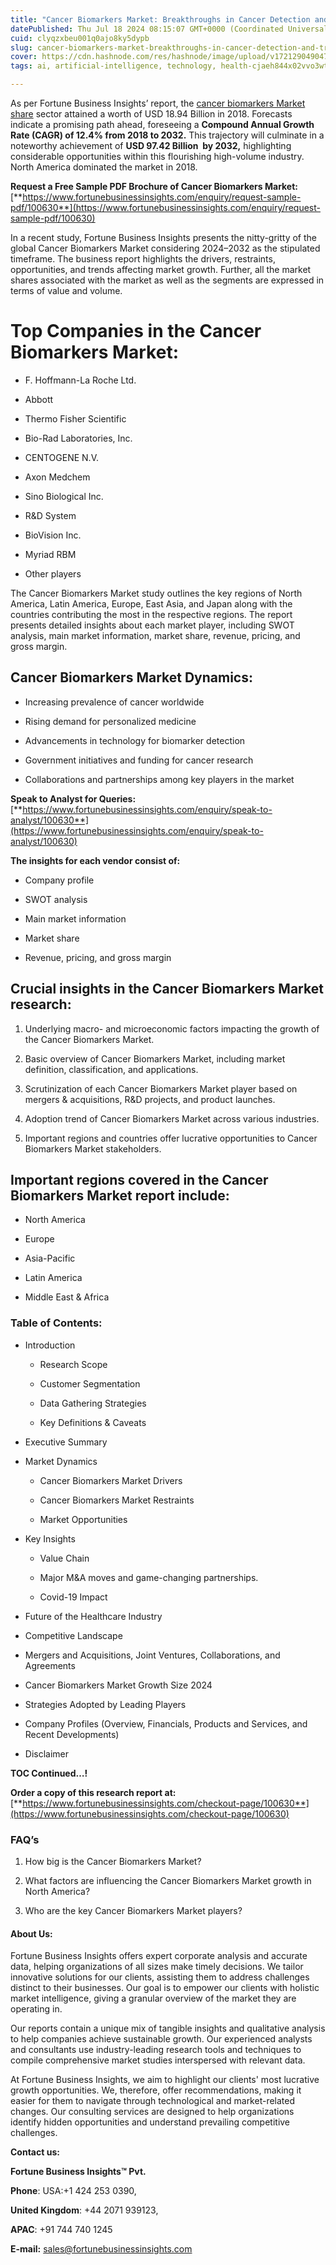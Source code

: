 ```yaml
---
title: "Cancer Biomarkers Market: Breakthroughs in Cancer Detection and Treatment"
datePublished: Thu Jul 18 2024 08:15:07 GMT+0000 (Coordinated Universal Time)
cuid: clyqzxbeu001q0ajo8ky5dypb
slug: cancer-biomarkers-market-breakthroughs-in-cancer-detection-and-treatment
cover: https://cdn.hashnode.com/res/hashnode/image/upload/v1721290490470/568e67d7-4299-4c3a-90b7-ef8eb7b28d5a.png
tags: ai, artificial-intelligence, technology, health-cjaeh844x02vvo3wtj5r2s75q, healthcare

---
```


As per Fortune Business Insights’ report, the [cancer biomarkers Market share](https://www.fortunebusinessinsights.com/industry-reports/cancer-biomarkers-market-100630) sector attained a worth of USD 18.94 Billion in 2018. Forecasts indicate a promising path ahead, foreseeing a **Compound Annual Growth Rate (CAGR) of 12.4% from 2018 to 2032.** This trajectory will culminate in a noteworthy achievement of **USD 97.42 Billion  by 2032,** highlighting considerable opportunities within this flourishing high-volume industry. North America dominated the market in 2018.

**Request a Free Sample PDF Brochure of Cancer Biomarkers Market:** [**https://www.fortunebusinessinsights.com/enquiry/request-sample-pdf/100630**](https://www.fortunebusinessinsights.com/enquiry/request-sample-pdf/100630)

In a recent study, Fortune Business Insights presents the nitty-gritty of the global Cancer Biomarkers Market considering 2024–2032 as the stipulated timeframe. The business report highlights the drivers, restraints, opportunities, and trends affecting market growth. Further, all the market shares associated with the market as well as the segments are expressed in terms of value and volume.

# **Top Companies in the Cancer Biomarkers Market:**

* F. Hoffmann-La Roche Ltd.
    
* Abbott
    
* Thermo Fisher Scientific
    
* Bio-Rad Laboratories, Inc.
    
* CENTOGENE N.V.
    
* Axon Medchem
    
* Sino Biological Inc.
    
* R&D System
    
* BioVision Inc.
    
* Myriad RBM
    
* Other players
    

The Cancer Biomarkers Market study outlines the key regions of North America, Latin America, Europe, East Asia, and Japan along with the countries contributing the most in the respective regions. The report presents detailed insights about each market player, including SWOT analysis, main market information, market share, revenue, pricing, and gross margin.

## Cancer Biomarkers Market **Dynamics**:

* Increasing prevalence of cancer worldwide
    
* Rising demand for personalized medicine
    
* Advancements in technology for biomarker detection
    
* Government initiatives and funding for cancer research
    
* Collaborations and partnerships among key players in the market
    

**Speak to Analyst for Queries:** [**https://www.fortunebusinessinsights.com/enquiry/speak-to-analyst/100630**](https://www.fortunebusinessinsights.com/enquiry/speak-to-analyst/100630)

**The insights for each vendor consist of:**

* Company profile
    
* SWOT analysis
    
* Main market information
    
* Market share
    
* Revenue, pricing, and gross margin
    

## **Crucial insights in the Cancer Biomarkers Market research:**

1. Underlying macro- and microeconomic factors impacting the growth of the Cancer Biomarkers Market.
    
2. Basic overview of Cancer Biomarkers Market, including market definition, classification, and applications.
    
3. Scrutinization of each Cancer Biomarkers Market player based on mergers & acquisitions, R&D projects, and product launches.
    
4. Adoption trend of Cancer Biomarkers Market across various industries.
    
5. Important regions and countries offer lucrative opportunities to Cancer Biomarkers Market stakeholders.
    

## **Important regions covered in the Cancer Biomarkers Market report include:**

* North America
    
* Europe
    
* Asia-Pacific
    
* Latin America
    
* Middle East & Africa
    

### **Table of Contents:**

* Introduction
    
    * Research Scope
        
    * Customer Segmentation
        
    * Data Gathering Strategies
        
    * Key Definitions & Caveats
        
* Executive Summary
    
* Market Dynamics
    
    * Cancer Biomarkers Market Drivers
        
    * Cancer Biomarkers Market Restraints
        
    * Market Opportunities
        
* Key Insights
    
    * Value Chain
        
    * Major M&A moves and game-changing partnerships.
        
    * Covid-19 Impact
        
* Future of the Healthcare Industry
    
* Competitive Landscape
    
* Mergers and Acquisitions, Joint Ventures, Collaborations, and Agreements
    
* Cancer Biomarkers Market Growth Size 2024
    
* Strategies Adopted by Leading Players
    
* Company Profiles (Overview, Financials, Products and Services, and Recent Developments)
    
* Disclaimer
    

**TOC Continued…!**

**Order a copy of this research report at:** [**https://www.fortunebusinessinsights.com/checkout-page/100630**](https://www.fortunebusinessinsights.com/checkout-page/100630)

### **FAQ’s**

1. How big is the Cancer Biomarkers Market?
    
2. What factors are influencing the Cancer Biomarkers Market growth in North America?
    
3. Who are the key Cancer Biomarkers Market players?
    

#### **About Us:**

Fortune Business Insights offers expert corporate analysis and accurate data, helping organizations of all sizes make timely decisions. We tailor innovative solutions for our clients, assisting them to address challenges distinct to their businesses. Our goal is to empower our clients with holistic market intelligence, giving a granular overview of the market they are operating in.

Our reports contain a unique mix of tangible insights and qualitative analysis to help companies achieve sustainable growth. Our experienced analysts and consultants use industry-leading research tools and techniques to compile comprehensive market studies interspersed with relevant data.

At Fortune Business Insights, we aim to highlight our clients' most lucrative growth opportunities. We, therefore, offer recommendations, making it easier for them to navigate through technological and market-related changes. Our consulting services are designed to help organizations identify hidden opportunities and understand prevailing competitive challenges.

**Contact us:**

**Fortune Business Insights™ Pvt.**

**Phone**: USA:+1 424 253 0390,

**United Kingdom**: +44 2071 939123,

**APAC**: +91 744 740 1245

**E-mail:** [sales@fortunebusinessinsights.com](mailto:sales@fortunebusinessinsights.com)